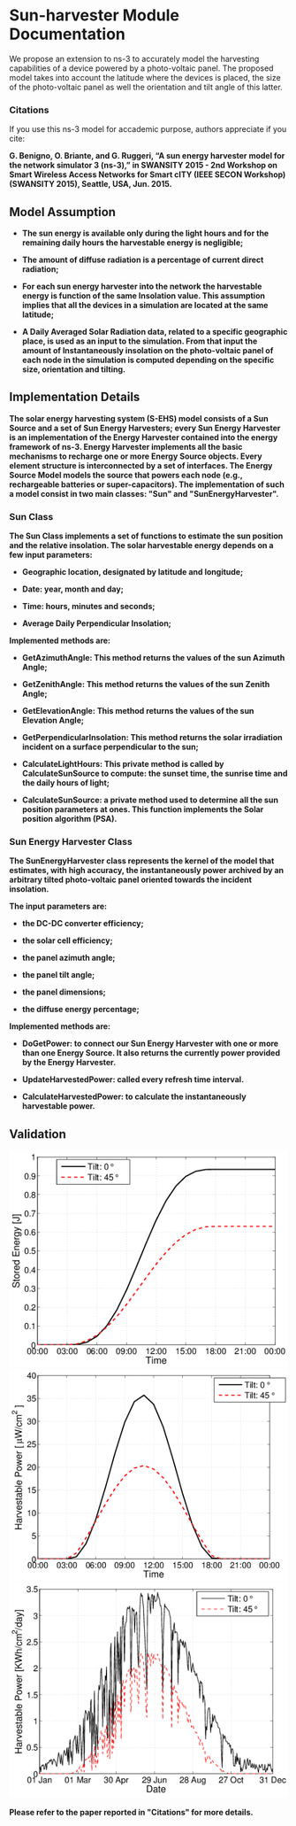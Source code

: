 # Sun-harvester Module Documentation

We propose an extension to ns-3 to accurately model the harvesting capabilities of a device powered by a photo-voltaic panel.
The proposed model takes into account the latitude where the devices is placed, the size of the photo-voltaic panel as well the orientation and tilt angle of this latter.

### Citations

If you use this ns-3 model for accademic purpose, authors appreciate if you cite:

<strong>G. Benigno, O. Briante, and G. Ruggeri, “A sun energy harvester model for the network simulator 3 (ns-3),” in SWANSITY 2015 - 2nd Workshop on Smart Wireless Access Networks for Smart cITY (IEEE SECON Workshop) (SWANSITY 2015), Seattle, USA, Jun. 2015.<strong>

## Model Assumption

* The sun energy is available only during the light hours and for the remaining daily hours the harvestable energy is negligible;

* The amount of diffuse radiation is a percentage of current direct radiation;

* For each sun energy harvester into the network the harvestable energy is function of the same Insolation value.
This assumption implies that all the devices in a simulation are located at the same latitude;

* A Daily Averaged Solar Radiation data, related to a specific geographic place, is used as an input to the simulation.
From that input the amount of Instantaneously insolation on the photo-voltaic panel of each node in the simulation is computed depending on the specific size, orientation and tilting.


## Implementation Details

The solar energy harvesting system (S-EHS) model consists of a Sun Source and a set of Sun Energy Harvesters;
every Sun Energy Harvester is an implementation of the Energy Harvester contained into the energy framework
of ns-3. Energy Harvester implements all the basic mechanisms to recharge one or more Energy Source objects.
Every element structure is interconnected by a set of interfaces.
The Energy Source Model models the source that powers each node (e.g., rechargeable batteries or super-capacitors).
The implementation of such a model consist in two main classes: "Sun" and "SunEnergyHarvester".

### Sun Class

The Sun Class implements a set of functions to estimate the sun position and the relative insolation.
The solar harvestable energy depends on a few input parameters:

* Geographic location, designated by latitude and longitude;

* Date: year, month and day;

* Time: hours, minutes and seconds;

* Average Daily Perpendicular Insolation;

Implemented methods are:

* GetAzimuthAngle: This method returns the values of the sun Azimuth Angle;

* GetZenithAngle: This method returns the values of the sun Zenith Angle;

* GetElevationAngle: This method returns the values of the sun Elevation Angle;

* GetPerpendicularInsolation: This method returns the solar irradiation incident on a surface perpendicular to the sun;

* CalculateLightHours: This private method is called by CalculateSunSource to compute: the sunset time, the sunrise time and the daily hours of light;

* CalculateSunSource: a private method used to determine all the sun position parameters at ones. This function implements the Solar position algorithm (PSA).

### Sun Energy Harvester Class

The SunEnergyHarvester class represents the kernel of the model that estimates, with high accuracy, the instantaneously power archived by
an arbitrary tilted photo-voltaic panel oriented towards the incident insolation.

The input parameters are:

* the DC-DC converter efficiency;

* the solar cell efficiency;

* the panel azimuth angle;

* the panel tilt angle;

* the panel dimensions;

* the diffuse energy percentage;

Implemented methods are:

* DoGetPower: to connect our Sun Energy Harvester with one or more than one Energy Source. It also returns the currently power provided by the Energy Harvester.

* UpdateHarvestedPower: called every refresh time interval.

* CalculateHarvestedPower: to calculate the instantaneously harvestable power.

## Validation

![ScreenShot](https://raw.githubusercontent.com/KernelMonkey/sun-harvester/master/doc/BatteryDay.png)
![ScreenShot](https://raw.githubusercontent.com/KernelMonkey/sun-harvester/master/doc/EnergyHarvestableDay.png)
![ScreenShot](https://raw.githubusercontent.com/KernelMonkey/sun-harvester/master/doc/EnergyHarvestableYear.png)


Please refer to the paper reported in "Citations" for more details.

